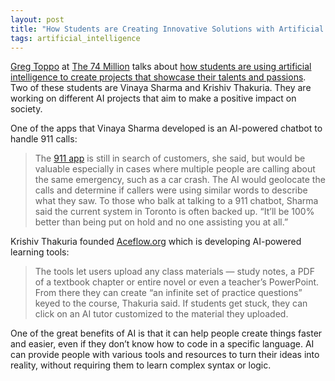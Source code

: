 ```yaml
---
layout: post
title: "How Students are Creating Innovative Solutions with Artificial Intelligence"
tags: artificial_intelligence
---
```


[Greg Toppo](http://twitter.com/gtoppo) at [The 74 Million](https://www.the74million.org/) talks about [how students are using artificial intelligence to create projects that showcase their talents and passions](https://www.the74million.org/article/students-ai-opportunity-while-adults-fret-artificial-intelligence/).  Two of these students are Vinaya Sharma and Krishiv Thakuria. They are working on different AI projects that aim to make a positive impact on society.

One of the apps that Vinaya Sharma developed is an AI-powered chatbot to handle 911 calls:


>The [911 app](https://towardsdev.com/the-future-of-emergency-response-is-here-88b964377042) is still in search of customers, she said, but would be valuable especially in cases where multiple people are calling about the same emergency, such as a car crash. The AI would geolocate the calls and determine if callers were using similar words to describe what they saw. To those who balk at talking to a 911 chatbot, Sharma said the current system in Toronto is often backed up. “It’ll be 100% better than being put on hold and no one assisting you at all.”

Krishiv Thakuria founded [Aceflow.org](https://www.aceflow.org/) which is developing AI-powered learning tools:


>The tools let users upload any class materials — study notes, a PDF of a textbook chapter or entire novel or even a teacher’s PowerPoint. From there they can create “an infinite set of practice questions” keyed to the course, Thakuria said. If students get stuck, they can click on an AI tutor customized to the material they uploaded.

One of the great benefits of AI is that it can help people create things faster and easier, even if they don’t know how to code in a specific language. AI can provide people with various tools and resources to turn their ideas into reality, without requiring them to learn complex syntax or logic.